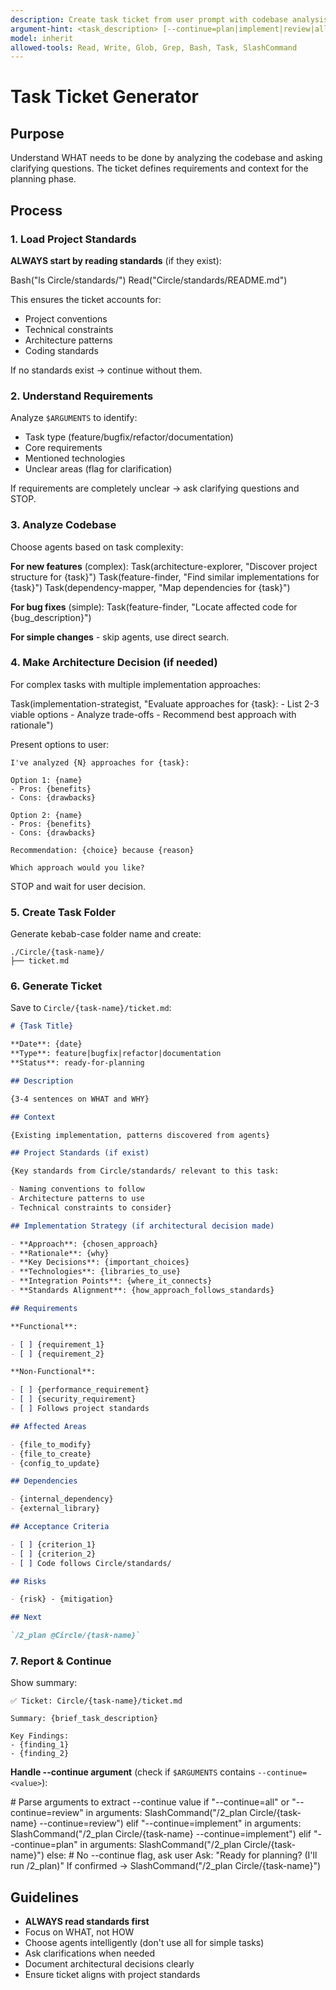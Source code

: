 ```yaml
---
description: Create task ticket from user prompt with codebase analysis
argument-hint: <task_description> [--continue=plan|implement|review|all]
model: inherit
allowed-tools: Read, Write, Glob, Grep, Bash, Task, SlashCommand
---
```


# Task Ticket Generator

## Purpose

Understand WHAT needs to be done by analyzing the codebase and asking clarifying questions. The ticket defines requirements and context for the planning phase.

## Process

### 1. Load Project Standards

**ALWAYS start by reading standards** (if they exist):

<example>
Bash("ls Circle/standards/")
Read("Circle/standards/README.md")
</example>

This ensures the ticket accounts for:

- Project conventions
- Technical constraints
- Architecture patterns
- Coding standards

If no standards exist → continue without them.

### 2. Understand Requirements

Analyze `$ARGUMENTS` to identify:

- Task type (feature/bugfix/refactor/documentation)
- Core requirements
- Mentioned technologies
- Unclear areas (flag for clarification)

If requirements are completely unclear → ask clarifying questions and STOP.

### 3. Analyze Codebase

Choose agents based on task complexity:

**For new features** (complex):
<example>
Task(architecture-explorer, "Discover project structure for {task}")
Task(feature-finder, "Find similar implementations for {task}")
Task(dependency-mapper, "Map dependencies for {task}")
</example>

**For bug fixes** (simple):
<example>
Task(feature-finder, "Locate affected code for {bug_description}")
</example>

**For simple changes** - skip agents, use direct search.

### 4. Make Architecture Decision (if needed)

For complex tasks with multiple implementation approaches:

<example>
Task(implementation-strategist, "Evaluate approaches for {task}:
- List 2-3 viable options
- Analyze trade-offs
- Recommend best approach with rationale")
</example>

Present options to user:

```
I've analyzed {N} approaches for {task}:

Option 1: {name}
- Pros: {benefits}
- Cons: {drawbacks}

Option 2: {name}
- Pros: {benefits}
- Cons: {drawbacks}

Recommendation: {choice} because {reason}

Which approach would you like?
```

STOP and wait for user decision.

### 5. Create Task Folder

Generate kebab-case folder name and create:

```
./Circle/{task-name}/
├── ticket.md
```

### 6. Generate Ticket

Save to `Circle/{task-name}/ticket.md`:

```markdown
# {Task Title}

**Date**: {date}
**Type**: feature|bugfix|refactor|documentation
**Status**: ready-for-planning

## Description

{3-4 sentences on WHAT and WHY}

## Context

{Existing implementation, patterns discovered from agents}

## Project Standards (if exist)

{Key standards from Circle/standards/ relevant to this task:

- Naming conventions to follow
- Architecture patterns to use
- Technical constraints to consider}

## Implementation Strategy (if architectural decision made)

- **Approach**: {chosen_approach}
- **Rationale**: {why}
- **Key Decisions**: {important_choices}
- **Technologies**: {libraries_to_use}
- **Integration Points**: {where_it_connects}
- **Standards Alignment**: {how_approach_follows_standards}

## Requirements

**Functional**:

- [ ] {requirement_1}
- [ ] {requirement_2}

**Non-Functional**:

- [ ] {performance_requirement}
- [ ] {security_requirement}
- [ ] Follows project standards

## Affected Areas

- {file_to_modify}
- {file_to_create}
- {config_to_update}

## Dependencies

- {internal_dependency}
- {external_library}

## Acceptance Criteria

- [ ] {criterion_1}
- [ ] {criterion_2}
- [ ] Code follows Circle/standards/

## Risks

- {risk} - {mitigation}

## Next

`/2_plan @Circle/{task-name}`
```

### 7. Report & Continue

Show summary:

```
✅ Ticket: Circle/{task-name}/ticket.md

Summary: {brief_task_description}

Key Findings:
- {finding_1}
- {finding_2}
```

**Handle --continue argument** (check if `$ARGUMENTS` contains `--continue=<value>`):

<example>
# Parse arguments to extract --continue value
if "--continue=all" or "--continue=review" in arguments:
  SlashCommand("/2_plan Circle/{task-name} --continue=review")
elif "--continue=implement" in arguments:
  SlashCommand("/2_plan Circle/{task-name} --continue=implement")
elif "--continue=plan" in arguments:
  SlashCommand("/2_plan Circle/{task-name}")
else:
  # No --continue flag, ask user
  Ask: "Ready for planning? (I'll run /2_plan)"
  If confirmed → SlashCommand("/2_plan Circle/{task-name}")
</example>

## Guidelines

- **ALWAYS read standards first**
- Focus on WHAT, not HOW
- Choose agents intelligently (don't use all for simple tasks)
- Ask clarifications when needed
- Document architectural decisions clearly
- Ensure ticket aligns with project standards
